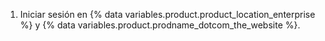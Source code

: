 1. Iniciar sesión en {% data variables.product.product_location_enterprise %} y {% data variables.product.prodname_dotcom_the_website %}.
